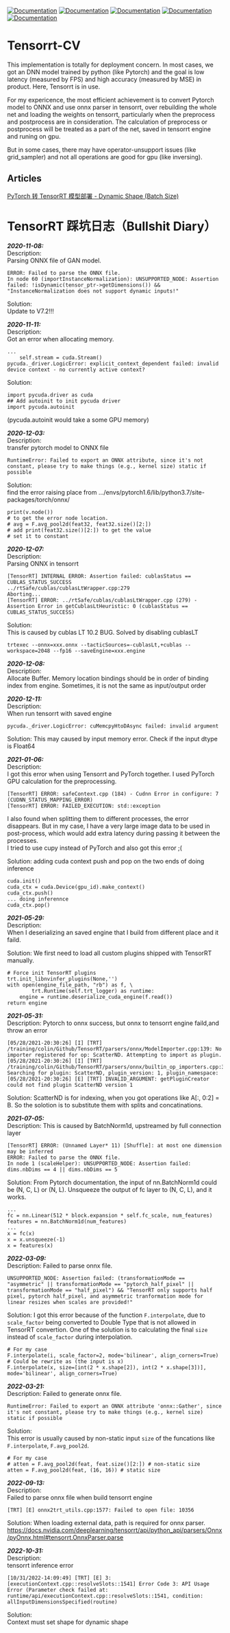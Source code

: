 [![Documentation](https://img.shields.io/badge/Pytorch-documentation-brightgreen)](https://pytorch.org/docs/stable/index.html)
[![Documentation](https://img.shields.io/badge/TensorRT-documentation-brightgreen.svg)](https://docs.nvidia.com/deeplearning/sdk/tensorrt-developer-guide/index.html) 
[![Documentation](https://img.shields.io/badge/TensorRT--Python-api-brightgreen)](https://docs.nvidia.com/deeplearning/tensorrt/api/python_api/index.html)
[![Documentation](https://img.shields.io/badge/Onnx--Graphsurgeon-docs-brightgreen)](https://docs.nvidia.com/deeplearning/tensorrt/onnx-graphsurgeon/docs/index.html)
[![Documentation](https://img.shields.io/badge/PyCUDA-documentation-brightgreen)](https://documen.tician.de/pycuda/)

# Tensorrt-CV
This implementation is totally for deployment concern. In most cases, we got an DNN model trained by python (like Pytorch) and the goal is low latency (measured by FPS) and high accuracy (measured by MSE) in product. Here, Tensorrt is in use.  

For my expericence, the most efficient achievement is to convert Pytorch model to ONNX and use onnx parser in tensorrt, over rebuilding the whole net and loading the weights on tensorrt, particularly when the preprocess and postprocess are in consideration. The calculation of preprocess or postprocess will be treated as a part of the net, saved in tensorrt engine and runing on gpu.  

But in some cases, there may have operator-unsupport issues (like grid_sampler) and not all operations are good for gpu (like inversing).

## Articles
[PyTorch 转 TensorRT 模型部署 - Dynamic Shape (Batch Size)](https://zhuanlan.zhihu.com/p/387853124)

# TensorRT 踩坑日志（Bullshit Diary）

<b><i>2020-11-08:  </i></b>  
Description:  
Parsing ONNX file of GAN model.
```
ERROR: Failed to parse the ONNX file.
In node 60 (importInstanceNormalization): UNSUPPORTED_NODE: Assertion failed: !isDynamic(tensor_ptr->getDimensions()) && "InstanceNormalization does not support dynamic inputs!"
```
Solution:  
Update to V7.2!!!  

<b><i>2020-11-11:  </i></b>  
Description:  
Got an error when allocating memory.
```
...
    self.stream = cuda.Stream()
pycuda._driver.LogicError: explicit_context_dependent failed: invalid device context - no currently active context?
```
Solution:  
```
import pycuda.driver as cuda
## Add autoinit to init pycuda driver
import pycuda.autoinit

```
(pycuda.autoinit would take a some GPU memory)

<b><i>2020-12-03:  </i></b>  
Description:  
transfer pytorch model to ONNX file
```
RuntimeError: Failed to export an ONNX attribute, since it's not constant, please try to make things (e.g., kernel size) static if possible
```
Solution:  
find the error raising place from .../envs/pytorch1.6/lib/python3.7/site-packages/torch/onnx/
```
print(v.node())
# to get the error node location. 
# avg = F.avg_pool2d(feat32, feat32.size()[2:])
# add print(feat32.size()[2:]) to get the value
# set it to constant
```

<b><i>2020-12-07:  </i></b>  
Description:  
Parsing ONNX in tensorrt
```
[TensorRT] INTERNAL ERROR: Assertion failed: cublasStatus == CUBLAS_STATUS_SUCCESS
../rtSafe/cublas/cublasLtWrapper.cpp:279
Aborting...
[TensorRT] ERROR: ../rtSafe/cublas/cublasLtWrapper.cpp (279) - Assertion Error in getCublasLtHeuristic: 0 (cublasStatus == CUBLAS_STATUS_SUCCESS)
```
Solution:  
This is caused by cublas LT 10.2 BUG. Solved by disabling cublasLT
```
trtexec --onnx=xxx.onnx --tacticSources=-cublasLt,+cublas --workspace=2048 --fp16 --saveEngine=xxx.engine
```

<b><i>2020-12-08:  </i></b>  
Description:  
Allocate Buffer. Memory location bindings should be in order of binding index from engine. 
Sometimes, it is not the same as input/output order


<b><i>2020-12-11:  </i></b>  
Description:  
When run tensorrt with saved engine
```
pycuda._driver.LogicError: cuMemcpyHtoDAsync failed: invalid argument
```
Solution: This may caused by input memory error. Check if the input dtype is Float64

<b><i>2021-01-06:  </i></b>  
Description:  
I got this error when using Tensorrt and PyTorch together. I used PyTorch GPU calculation for the preprocessing.
```
[TensorRT] ERROR: safeContext.cpp (184) - Cudnn Error in configure: 7 (CUDNN_STATUS_MAPPING_ERROR)
[TensorRT] ERROR: FAILED_EXECUTION: std::exception
```
I also found when splitting them to different processes, the error disappears. But in my case, I have a very large image data to be used in post-process, which would add extra latency during passing it between the processes.  
I tried to use cupy instead of PyTorch and also got this error ;(

Solution: adding cuda context push and pop on the two ends of doing inference

```
cuda.init()
cuda_ctx = cuda.Device(gpu_id).make_context()
cuda_ctx.push()
... doing inferennce
cuda_ctx.pop()
```

<b><i>2021-05-29:  </i></b>  
Description:  
When I deserializing an saved engine that I build from different place and it faild.

Solution: We first need to load all custom plugins shipped with TensorRT manually.

```
# Force init TensorRT plugins
trt.init_libnvinfer_plugins(None,'')
with open(engine_file_path, "rb") as f, \
        trt.Runtime(self.trt_logger) as runtime:
    engine = runtime.deserialize_cuda_engine(f.read())
return engine
```

<b><i>2021-05-31:  </i></b>  
Description:
Pytorch to onnx success, but onnx to tensorrt engine faild,and throw an error  
```
[05/28/2021-20:30:26] [I] [TRT] /training/colin/Github/TensorRT/parsers/onnx/ModelImporter.cpp:139: No importer registered for op: ScatterND. Attempting to import as plugin.
[05/28/2021-20:30:26] [I] [TRT] /training/colin/Github/TensorRT/parsers/onnx/builtin_op_importers.cpp:3775: Searching for plugin: ScatterND, plugin_version: 1, plugin_namespace: 
[05/28/2021-20:30:26] [E] [TRT] INVALID_ARGUMENT: getPluginCreator could not find plugin ScatterND version 1
```

Solution: ScatterND is for indexing, when you got operations like A[:, 0:2] = B. So the solotion is to substitute them with splits and concatinations.  

<b><i>2021-07-05:  </i></b>  
Description:
This is caused by BatchNorm1d, upstreamed by full connection layer  
```
[TensorRT] ERROR: (Unnamed Layer* 11) [Shuffle]: at most one dimension may be inferred
ERROR: Failed to parse the ONNX file.
In node 1 (scaleHelper): UNSUPPORTED_NODE: Assertion failed: dims.nbDims == 4 || dims.nbDims == 5
```

Solution: From Pytorch documentation, the input of nn.BatchNorm1d could be (N, C, L) or (N, L). Unsqueeze the output of fc layer to (N, C, L), and it works.
```
...
fc = nn.Linear(512 * block.expansion * self.fc_scale, num_features)
features = nn.BatchNorm1d(num_features)
...
x = fc(x)
x = x.unsqueeze(-1)
x = features(x)
```

<b><i>2022-03-09:  </i></b>  
Description:
Failed to parse onnx file.
```
UNSUPPORTED_NODE: Assertion failed: (transformationMode == "asymmetric" || transformationMode == "pytorch_half_pixel" || transformationMode == "half_pixel") && "TensorRT only supports half pixel, pytorch half_pixel, and asymmetric tranformation mode for linear resizes when scales are provided!"
```

Solution:
I got this error because of the function `F.interpolate`, due to `scale_factor` being converted to Double Type that is not allowed in TensorRT convertion.
One of the solution is to calculating the final `size` instead of `scale_factor` during interpolation.
```
# For my case
F.interpolate(i, scale_factor=2, mode='bilinear', align_corners=True)
# Could be rewrite as (the input is x)
F.interpolate(x, size=[int(2 * x.shape[2]), int(2 * x.shape[3])], mode='bilinear', align_corners=True)
```

<b><i>2022-03-21:  </i></b>  
Description:
Failed to generate onnx file.  
```
RuntimeError: Failed to export an ONNX attribute 'onnx::Gather', since it's not constant, please try to make things (e.g., kernel size) static if possible
```

Solution:  
This error is usually caused by non-static input `size` of the funcations like `F.interpolate`, `F.avg_pool2d`.
```
# For my case
# atten = F.avg_pool2d(feat, feat.size()[2:]) # non-static size
atten = F.avg_pool2d(feat, (16, 16)) # static size
```

<b><i>2022-09-13:  </i></b>  
Description:  
Failed to parse onnx file when build tensorrt engine
```
[TRT] [E] onnx2trt_utils.cpp:1577: Failed to open file: 10356
```

Solution:
When loading external data, path is required for onnx parser.
https://docs.nvidia.com/deeplearning/tensorrt/api/python_api/parsers/Onnx/pyOnnx.html#tensorrt.OnnxParser.parse

<b><i>2022-10-31:  </i></b>  
Description:  
tensorrt inference error  
```
[10/31/2022-14:09:49] [TRT] [E] 3: [executionContext.cpp::resolveSlots::1541] Error Code 3: API Usage Error (Parameter check failed at: runtime/api/executionContext.cpp::resolveSlots::1541, condition: allInputDimensionsSpecified(routine)
```

Solution:  
Context must set shape for dynamic shape


